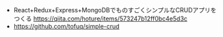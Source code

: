 - React+Redux+Express+MongoDBでものすごくシンプルなCRUDアプリをつくる https://qiita.com/hoture/items/573247b12ff0bc4e5d3c
- https://github.com/tofuq/simple-crud
